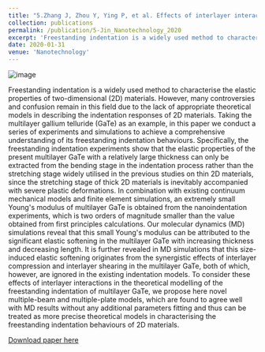 ```yaml
---
title: "5.Zhang J, Zhou Y, Ying P, et al. Effects of interlayer interactions on the nanoindentation response of freely suspended multilayer gallium telluride[J]. Nanotechnology, 2020, 31(16): 165706."
collection: publications
permalink: /publication/5-Jin_Nanotechnology_2020
excerpt: 'Freestanding indentation is a widely used method to characterise the elastic properties of two-dimensional (2D) materials. However, many controversies and confusion remain in this field due to the lack of appropriate theoretical models in describing the indentation responses of 2D materials. Taking the multilayer gallium telluride (GaTe) as an example, in this paper we conduct a series of experiments and simulations to achieve a comprehensive understanding of its freestanding indentation behaviours.'
date: 2020-01-31
venue: 'Nanotechnology'
---
```

![image](https://user-images.githubusercontent.com/54773018/220439760-487b63b3-e5a2-4d1b-a3a7-487420855f9e.png)

Freestanding indentation is a widely used method to characterise the elastic properties of two-dimensional (2D) materials. However, many controversies and confusion remain in this field due to the lack of appropriate theoretical models in describing the indentation responses of 2D materials. Taking the multilayer gallium telluride (GaTe) as an example, in this paper we conduct a series of experiments and simulations to achieve a comprehensive understanding of its freestanding indentation behaviours. Specifically, the freestanding indentation experiments show that the elastic properties of the present multilayer GaTe with a relatively large thickness can only be extracted from the bending stage in the indentation process rather than the stretching stage widely utilised in the previous studies on thin 2D materials, since the stretching stage of thick 2D materials is inevitably accompanied with severe plastic deformations. In combination with existing continuum mechanical models and finite element simulations, an extremely small Young's modulus of multilayer GaTe is obtained from the nanoindentation experiments, which is two orders of magnitude smaller than the value obtained from first principles calculations. Our molecular dynamics (MD) simulations reveal that this small Young's modulus can be attributed to the significant elastic softening in the multilayer GaTe with increasing thickness and decreasing length. It is further revealed in MD simulations that this size-induced elastic softening originates from the synergistic effects of interlayer compression and interlayer shearing in the multilayer GaTe, both of which, however, are ignored in the existing indentation models. To consider these effects of interlayer interactions in the theoretical modelling of the freestanding indentation of multilayer GaTe, we propose here novel multiple-beam and multiple-plate models, which are found to agree well with MD results without any additional parameters fitting and thus can be treated as more precise theoretical models in characterising the freestanding indentation behaviours of 2D materials.

[Download paper here](http://hityingph.github.io/files/5-Jin_Nanotechnology_2020.pdf)
